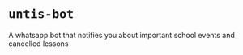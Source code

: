 # `untis-bot`

A whatsapp bot that notifies you about important school events and cancelled lessons
